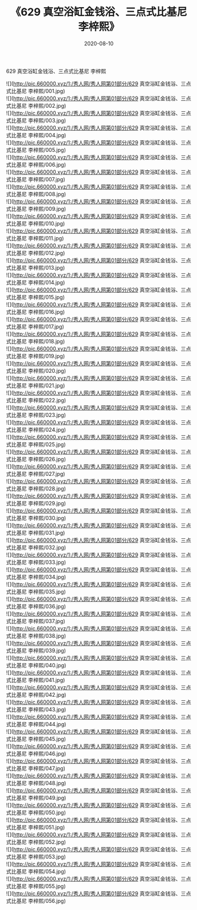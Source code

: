 ﻿---
layout: post
title:  《629 真空浴缸金钱浴、三点式比基尼 李梓熙》
date:   2020-08-10
img: http://pic.660000.xyz/1:/秀人网/秀人网第01部分/629 真空浴缸金钱浴、三点式比基尼 李梓熙/000.jpg
categories: [美女, 清纯, 唯美]
---

629 真空浴缸金钱浴、三点式比基尼 李梓熙

  ![](http://pic.660000.xyz/1:/秀人网/秀人网第01部分/629 真空浴缸金钱浴、三点式比基尼 李梓熙/001.jpg) <br> ![](http://pic.660000.xyz/1:/秀人网/秀人网第01部分/629 真空浴缸金钱浴、三点式比基尼 李梓熙/002.jpg) <br> ![](http://pic.660000.xyz/1:/秀人网/秀人网第01部分/629 真空浴缸金钱浴、三点式比基尼 李梓熙/003.jpg) <br> ![](http://pic.660000.xyz/1:/秀人网/秀人网第01部分/629 真空浴缸金钱浴、三点式比基尼 李梓熙/004.jpg) <br> ![](http://pic.660000.xyz/1:/秀人网/秀人网第01部分/629 真空浴缸金钱浴、三点式比基尼 李梓熙/005.jpg) <br> ![](http://pic.660000.xyz/1:/秀人网/秀人网第01部分/629 真空浴缸金钱浴、三点式比基尼 李梓熙/006.jpg) <br> ![](http://pic.660000.xyz/1:/秀人网/秀人网第01部分/629 真空浴缸金钱浴、三点式比基尼 李梓熙/007.jpg) <br> ![](http://pic.660000.xyz/1:/秀人网/秀人网第01部分/629 真空浴缸金钱浴、三点式比基尼 李梓熙/008.jpg) <br> ![](http://pic.660000.xyz/1:/秀人网/秀人网第01部分/629 真空浴缸金钱浴、三点式比基尼 李梓熙/009.jpg) <br> ![](http://pic.660000.xyz/1:/秀人网/秀人网第01部分/629 真空浴缸金钱浴、三点式比基尼 李梓熙/010.jpg) <br> ![](http://pic.660000.xyz/1:/秀人网/秀人网第01部分/629 真空浴缸金钱浴、三点式比基尼 李梓熙/011.jpg) <br> ![](http://pic.660000.xyz/1:/秀人网/秀人网第01部分/629 真空浴缸金钱浴、三点式比基尼 李梓熙/012.jpg) <br> ![](http://pic.660000.xyz/1:/秀人网/秀人网第01部分/629 真空浴缸金钱浴、三点式比基尼 李梓熙/013.jpg) <br> ![](http://pic.660000.xyz/1:/秀人网/秀人网第01部分/629 真空浴缸金钱浴、三点式比基尼 李梓熙/014.jpg) <br> ![](http://pic.660000.xyz/1:/秀人网/秀人网第01部分/629 真空浴缸金钱浴、三点式比基尼 李梓熙/015.jpg) <br> ![](http://pic.660000.xyz/1:/秀人网/秀人网第01部分/629 真空浴缸金钱浴、三点式比基尼 李梓熙/016.jpg) <br> ![](http://pic.660000.xyz/1:/秀人网/秀人网第01部分/629 真空浴缸金钱浴、三点式比基尼 李梓熙/017.jpg) <br> ![](http://pic.660000.xyz/1:/秀人网/秀人网第01部分/629 真空浴缸金钱浴、三点式比基尼 李梓熙/018.jpg) <br> ![](http://pic.660000.xyz/1:/秀人网/秀人网第01部分/629 真空浴缸金钱浴、三点式比基尼 李梓熙/019.jpg) <br> ![](http://pic.660000.xyz/1:/秀人网/秀人网第01部分/629 真空浴缸金钱浴、三点式比基尼 李梓熙/020.jpg) <br> ![](http://pic.660000.xyz/1:/秀人网/秀人网第01部分/629 真空浴缸金钱浴、三点式比基尼 李梓熙/021.jpg) <br> ![](http://pic.660000.xyz/1:/秀人网/秀人网第01部分/629 真空浴缸金钱浴、三点式比基尼 李梓熙/022.jpg) <br> ![](http://pic.660000.xyz/1:/秀人网/秀人网第01部分/629 真空浴缸金钱浴、三点式比基尼 李梓熙/023.jpg) <br> ![](http://pic.660000.xyz/1:/秀人网/秀人网第01部分/629 真空浴缸金钱浴、三点式比基尼 李梓熙/024.jpg) <br> ![](http://pic.660000.xyz/1:/秀人网/秀人网第01部分/629 真空浴缸金钱浴、三点式比基尼 李梓熙/025.jpg) <br> ![](http://pic.660000.xyz/1:/秀人网/秀人网第01部分/629 真空浴缸金钱浴、三点式比基尼 李梓熙/026.jpg) <br> ![](http://pic.660000.xyz/1:/秀人网/秀人网第01部分/629 真空浴缸金钱浴、三点式比基尼 李梓熙/027.jpg) <br> ![](http://pic.660000.xyz/1:/秀人网/秀人网第01部分/629 真空浴缸金钱浴、三点式比基尼 李梓熙/028.jpg) <br> ![](http://pic.660000.xyz/1:/秀人网/秀人网第01部分/629 真空浴缸金钱浴、三点式比基尼 李梓熙/029.jpg) <br> ![](http://pic.660000.xyz/1:/秀人网/秀人网第01部分/629 真空浴缸金钱浴、三点式比基尼 李梓熙/030.jpg) <br> ![](http://pic.660000.xyz/1:/秀人网/秀人网第01部分/629 真空浴缸金钱浴、三点式比基尼 李梓熙/031.jpg) <br> ![](http://pic.660000.xyz/1:/秀人网/秀人网第01部分/629 真空浴缸金钱浴、三点式比基尼 李梓熙/032.jpg) <br> ![](http://pic.660000.xyz/1:/秀人网/秀人网第01部分/629 真空浴缸金钱浴、三点式比基尼 李梓熙/033.jpg) <br> ![](http://pic.660000.xyz/1:/秀人网/秀人网第01部分/629 真空浴缸金钱浴、三点式比基尼 李梓熙/034.jpg) <br> ![](http://pic.660000.xyz/1:/秀人网/秀人网第01部分/629 真空浴缸金钱浴、三点式比基尼 李梓熙/035.jpg) <br> ![](http://pic.660000.xyz/1:/秀人网/秀人网第01部分/629 真空浴缸金钱浴、三点式比基尼 李梓熙/036.jpg) <br> ![](http://pic.660000.xyz/1:/秀人网/秀人网第01部分/629 真空浴缸金钱浴、三点式比基尼 李梓熙/037.jpg) <br> ![](http://pic.660000.xyz/1:/秀人网/秀人网第01部分/629 真空浴缸金钱浴、三点式比基尼 李梓熙/038.jpg) <br> ![](http://pic.660000.xyz/1:/秀人网/秀人网第01部分/629 真空浴缸金钱浴、三点式比基尼 李梓熙/039.jpg) <br> ![](http://pic.660000.xyz/1:/秀人网/秀人网第01部分/629 真空浴缸金钱浴、三点式比基尼 李梓熙/040.jpg) <br> ![](http://pic.660000.xyz/1:/秀人网/秀人网第01部分/629 真空浴缸金钱浴、三点式比基尼 李梓熙/041.jpg) <br> ![](http://pic.660000.xyz/1:/秀人网/秀人网第01部分/629 真空浴缸金钱浴、三点式比基尼 李梓熙/042.jpg) <br> ![](http://pic.660000.xyz/1:/秀人网/秀人网第01部分/629 真空浴缸金钱浴、三点式比基尼 李梓熙/043.jpg) <br> ![](http://pic.660000.xyz/1:/秀人网/秀人网第01部分/629 真空浴缸金钱浴、三点式比基尼 李梓熙/044.jpg) <br> ![](http://pic.660000.xyz/1:/秀人网/秀人网第01部分/629 真空浴缸金钱浴、三点式比基尼 李梓熙/045.jpg) <br> ![](http://pic.660000.xyz/1:/秀人网/秀人网第01部分/629 真空浴缸金钱浴、三点式比基尼 李梓熙/046.jpg) <br> ![](http://pic.660000.xyz/1:/秀人网/秀人网第01部分/629 真空浴缸金钱浴、三点式比基尼 李梓熙/047.jpg) <br> ![](http://pic.660000.xyz/1:/秀人网/秀人网第01部分/629 真空浴缸金钱浴、三点式比基尼 李梓熙/048.jpg) <br> ![](http://pic.660000.xyz/1:/秀人网/秀人网第01部分/629 真空浴缸金钱浴、三点式比基尼 李梓熙/049.jpg) <br> ![](http://pic.660000.xyz/1:/秀人网/秀人网第01部分/629 真空浴缸金钱浴、三点式比基尼 李梓熙/050.jpg) <br> ![](http://pic.660000.xyz/1:/秀人网/秀人网第01部分/629 真空浴缸金钱浴、三点式比基尼 李梓熙/051.jpg) <br> ![](http://pic.660000.xyz/1:/秀人网/秀人网第01部分/629 真空浴缸金钱浴、三点式比基尼 李梓熙/052.jpg) <br> ![](http://pic.660000.xyz/1:/秀人网/秀人网第01部分/629 真空浴缸金钱浴、三点式比基尼 李梓熙/053.jpg) <br> ![](http://pic.660000.xyz/1:/秀人网/秀人网第01部分/629 真空浴缸金钱浴、三点式比基尼 李梓熙/054.jpg) <br> ![](http://pic.660000.xyz/1:/秀人网/秀人网第01部分/629 真空浴缸金钱浴、三点式比基尼 李梓熙/055.jpg) <br> ![](http://pic.660000.xyz/1:/秀人网/秀人网第01部分/629 真空浴缸金钱浴、三点式比基尼 李梓熙/056.jpg) <br>